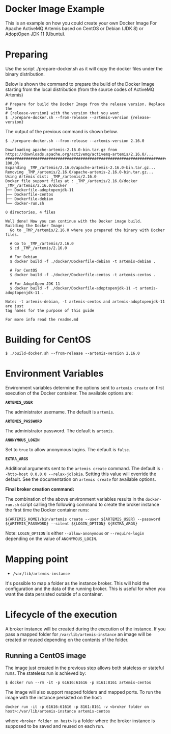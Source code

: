 # Docker Image Example

This is an example on how you could create your own Docker Image For Apache 
ActiveMQ Artemis based on CentOS or Debian (JDK 8) or AdoptOpen JDK 11 (Ubuntu).

# Preparing

Use the script ./prepare-docker.sh as it will copy the docker files under the 
binary distribution.

Below is shown the command to prepare the build of the Docker Image starting 
from the local distribution (from the source codes of ActiveMQ Artemis)
```
# Prepare for build the Docker Image from the release version. Replace the
# {release-version} with the version that you want 
$ ./prepare-docker.sh --from-release --artemis-version {release-version}
```

The output of the previous command is shown below.

```
$ ./prepare-docker.sh --from-release --artemis-version 2.16.0

Downloading apache-artemis-2.16.0-bin.tar.gz from https://downloads.apache.org/activemq/activemq-artemis/2.16.0/...
################################################################################################################################################################################################################################ 100,0%
Expanding _TMP_/artemis/2.16.0/apache-artemis-2.16.0-bin.tar.gz...
Removing _TMP_/artemis/2.16.0/apache-artemis-2.16.0-bin.tar.gz...
Using Artemis dist: _TMP_/artemis/2.16.0
Docker file support files at : _TMP_/artemis/2.16.0/docker
_TMP_/artemis/2.16.0/docker
├── Dockerfile-adoptopenjdk-11
├── Dockerfile-centos
├── Dockerfile-debian
└── docker-run.sh

0 directories, 4 files

Well done! Now you can continue with the Docker image build.
Building the Docker Image:
  Go to _TMP_/artemis/2.16.0 where you prepared the binary with Docker files.

  # Go to _TMP_/artemis/2.16.0
  $ cd _TMP_/artemis/2.16.0

  # For Debian
  $ docker build -f ./docker/Dockerfile-debian -t artemis-debian .

  # For CentOS
  $ docker build -f ./docker/Dockerfile-centos -t artemis-centos .

  # For AdoptOpen JDK 11
  $ docker build -f ./docker/Dockerfile-adoptopenjdk-11 -t artemis-adoptopenjdk-11 .

Note: -t artemis-debian, -t artemis-centos and artemis-adoptopenjdk-11 are just
tag names for the purpose of this guide

For more info read the readme.md
```

# Building for CentOS

```
$ ./build-docker.sh --from-release --artemis-version 2.16.0
```

# Environment Variables

Environment variables determine the options sent to `artemis create` on first execution of the Docker
container. The available options are: 

**`ARTEMIS_USER`**

The administrator username. The default is `artemis`.

**`ARTEMIS_PASSWORD`**

The administrator password. The default is `artemis`.

**`ANONYMOUS_LOGIN`**

Set to `true` to allow anonymous logins. The default is `false`.

**`EXTRA_ARGS`**

Additional arguments sent to the `artemis create` command. The default is `--http-host 0.0.0.0 --relax-jolokia`.
Setting this value will override the default. See the documentation on `artemis create` for available options.

**Final broker creation command:**

The combination of the above environment variables results in the `docker-run.sh` script calling
the following command to create the broker instance the first time the Docker container runs:

    ${ARTEMIS_HOME}/bin/artemis create --user ${ARTEMIS_USER} --password ${ARTEMIS_PASSWORD} --silent ${LOGIN_OPTION} ${EXTRA_ARGS}

Note: `LOGIN_OPTION` is either `--allow-anonymous` or `--require-login` depending on the value of `ANONYMOUS_LOGIN`.

# Mapping point

- `/var/lib/artemis-instance`

It's possible to map a folder as the instance broker.
This will hold the configuration and the data of the running broker. This is useful for when you want the data persisted outside of a container.


# Lifecycle of the execution

A broker instance will be created during the execution of the instance. If you pass a mapped folder for `/var/lib/artemis-instance` an image will be created or reused depending on the contents of the folder.

## Running a CentOS image

The image just created in the previous step allows both stateless or stateful runs.
The stateless run is achieved by:
```
$ docker run --rm -it -p 61616:61616 -p 8161:8161 artemis-centos 
```
The image will also support mapped folders and mapped ports. To run the image with the instance persisted on the host:
```
docker run -it -p 61616:61616 -p 8161:8161 -v <broker folder on host>:/var/lib/artemis-instance artemis-centos 
```
where `<broker folder on host>` is a folder where the broker instance is supposed to 
be saved and reused on each run.
